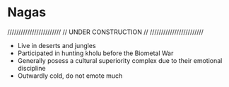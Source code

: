 # Nagas

////////////////////////
// UNDER CONSTRUCTION //
////////////////////////

* Live in deserts and jungles
* Participated in hunting kholu before the Biometal War
* Generally posess a cultural superiority complex due to their emotional discipline
* Outwardly cold, do not emote much